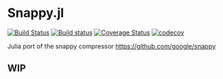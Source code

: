 # Snappy.jl
[![Build Status](https://travis-ci.org/krm01/Snappy.jl.svg?branch=master)](https://travis-ci.org/krm01/Snappy.jl)
[![Build status](https://ci.appveyor.com/api/projects/status/vhvheji9o932cjde?svg=true)](https://ci.appveyor.com/project/krm01/snappy-jl)
[![Coverage Status](https://coveralls.io/repos/github/krm01/Snappy.jl/badge.svg?branch=master)](https://coveralls.io/github/krm01/Snappy.jl?branch=master)
[![codecov](https://codecov.io/gh/krm01/Snappy.jl/branch/master/graph/badge.svg)](https://codecov.io/gh/krm01/Snappy.jl)

Julia port of the snappy compressor https://github.com/google/snappy

## WIP
